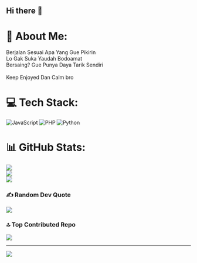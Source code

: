 ## Hi there 👋

# 💫 About Me:
Berjalan Sesuai Apa Yang Gue Pikirin<br>Lo Gak Suka Yaudah Bodoamat<br>Bersaing? Gue Punya Daya Tarik Sendiri <br><br>Keep Enjoyed Dan Calm bro


# 💻 Tech Stack:
![JavaScript](https://img.shields.io/badge/javascript-%23323330.svg?style=for-the-badge&logo=javascript&logoColor=%23F7DF1E) ![PHP](https://img.shields.io/badge/php-%23777BB4.svg?style=for-the-badge&logo=php&logoColor=white) ![Python](https://img.shields.io/badge/python-3670A0?style=for-the-badge&logo=python&logoColor=ffdd54)
# 📊 GitHub Stats:
![](https://github-readme-stats.vercel.app/api?username=iamnotdevs&theme=dark&hide_border=false&include_all_commits=true&count_private=true)<br/>
![](https://github-readme-streak-stats.herokuapp.com/?user=iamnotdevs&theme=dark&hide_border=false)<br/>
![](https://github-readme-stats.vercel.app/api/top-langs/?username=iamnotdevs&theme=dark&hide_border=false&include_all_commits=true&count_private=true&layout=compact)


### ✍️ Random Dev Quote
![](https://quotes-github-readme.vercel.app/api?type=horizontal&theme=radical)

### 🔝 Top Contributed Repo
![](https://github-contributor-stats.vercel.app/api?username=iamnotdevs&limit=5&theme=dark&combine_all_yearly_contributions=true)

---
[![](https://visitcount.itsvg.in/api?id=iamnotdevs&icon=0&color=0)](https://visitcount.itsvg.in)

<!-- Proudly created with GPRM ( https://gprm.itsvg.in ) -->
